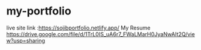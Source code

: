# my-portfolio

live site link :https://sojibportfolio.netlify.app/
My Resume 
https://drive.google.com/file/d/1TrL0IS_uA6r7_FWaLMarH0JyaNwAIt2Q/view?usp=sharing
